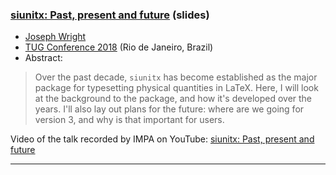

### <a href="{{site.baseurl}}/publications/2018-07-21-JAW-siunitx.pdf" target="_blank">siunitx: Past, present and future</a> (slides)

+ [Joseph Wright]({{site.baseurl}}/about/team/#joseph-wright)
+ [TUG Conference 2018](http://tug.org/tug2018/) (Rio de Janeiro, Brazil)
+ Abstract:

> Over the past decade, `siunitx` has become established as the 
major package for typesetting physical quantities in LaTeX. Here, I 
will look at the background to the package, and how it's developed over 
the years. I'll also lay out plans for the future: where are we going 
for version 3, and why is that important for users.

Video of the talk recorded by IMPA on YouTube:  <a href="https://youtu.be/W0pTeUIoeN0" target="_blank">siunitx: Past, present and future</a> 



***
